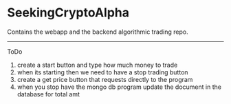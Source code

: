 # SeekingCryptoAlpha
Contains the webapp and the backend algorithmic trading repo.


-----------------------------------------------------------------------------------------------
ToDo
1) create a start button and type how much money to trade
2) when its starting then we need to have a stop trading button
3) create a get price button that requests directly to the program
4) when you stop have the mongo db program update the document in the database for total amt
